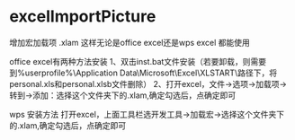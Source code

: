 # excelImportPicture
增加宏加载项 .xlam 这样无论是office excel还是wps excel 都能使用

office excel有两种方法安装
1、双击inst.bat文件安装（若要卸载，则需要到%userprofile%\Application Data\Microsoft\Excel\XLSTART\路径下，将personal.xls和personal.xlsb文件删除）
2、打开excel，文件->选项->加载项->转到->添加：选择这个文件夹下的.xlam,确定勾选后，点确定即可

wps 安装方法
打开excel，上面工具栏选开发工具->加载宏->选择这个文件夹下的.xlam,确定勾选后，点确定即可
